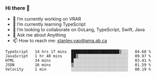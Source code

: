 ### Hi there 👋

- 🔭 I’m currently working on VRAR
- 🌱 I’m currently learning TypeScript
- 👯 I’m looking to collaborate on GoLang, TypeScript, Swift, Java
- 💬 Ask me about Anything
- 📫 How to reach me: stanley.yao@ama.ab.ca


<!--START_SECTION:waka-->
```text
TypeScript   14 hrs 17 mins  █████████████████████▒░░░   84.68 % 
JavaScript   1 hr 40 mins    ██▒░░░░░░░░░░░░░░░░░░░░░░   09.97 % 
HTML         34 mins         █░░░░░░░░░░░░░░░░░░░░░░░░   03.41 % 
JSON         16 mins         ▒░░░░░░░░░░░░░░░░░░░░░░░░   01.59 % 
Velocity     1 min           ░░░░░░░░░░░░░░░░░░░░░░░░░   00.19 % 
```
<!--END_SECTION:waka-->
